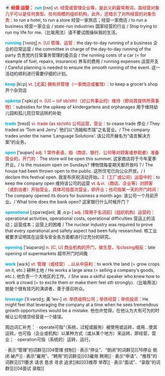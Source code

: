 ☀ <font color="red">**经营 运营：**</font>
<font color="sky blue">**run**</font> [rʌn] 
<font color="#c00000">vt. 经营或管理企业等，是此义的最常用词，其经营对象几乎可以是任何类型、任何规模的组织机构，此外，还暗示了对所经营的对象负责：</font>to run a hotel, to run a store 经营一家旅店；经营一家商店 / to run a business 经营一家企业 / state-run industries 国家经营的行业 / Stop trying to run my life for me.（比喻用法）请不要试图操纵我的生活。
           
<font color="sky blue">**running**</font> [ˈrʌnɪŋ]
<font color="#c00000">n. [U] 管理、运营：</font>the day-to-day running of a business 企业的日常运营 / the committee in charge of the day-to-day running of the party 负责党内日常事务管理的委员会 / the running costs of a car (= for example of fuel, repairs, insurance) 养车的费用 / running expenses 运营开支 / Careful planning is needed to ensure the smooth running of the event. 这一活动的顺利进行需要仔细的计划。

<font color="sky blue">**keep**</font> [ki:p] 
<font color="#c00000">vt. [尤英] 拥有并管理（一家商店或餐馆）：</font>to keep a grocer’s shop 开个杂货店
           
<font color="sky blue">**upkeep**</font> [ˈʌpki:p]
<font color="#c00000">n. [U] ~ (of sb/sth)（对公共事业的）维持（即向其提供所需事物）：</font>subsidies for the upkeep of kindergartens and orphanages 用于维持幼儿园和孤儿院日常运转的补助

<font color="sky blue">**trade**</font> [treɪd] 
<font color="#c00000">vi. trade (as sb/sth) 公司运营，营业：</font>to cease trade 停业 / They traded as ‘Tom and Jerry’. 他们以“汤姆和杰瑞”之名营业。/ The company trades under the name ‘Language Solutions’. 该公司开展名为“语言解决方案”的业务。

<font color="sky blue">**open**</font> ['əʊpən] 
<font color="#c00000">adj. 1 常作表语，指（商店、银行、公司等对顾客或参观者）准备营业的，开门的：</font>The store will be open this summer. 这家商店将于今年夏季开业。/ Is the museum open on Sundays? 博物馆每星期天都开放吗？/ The house had been thrown open to the public. 这所住宅已向公众开放。/ I declare this festival open. 我宣布庆祝活动开始。<font color="#c00000">2（工厂或公司）运营中的：</font>to keep the company open 维持该公司的运营 <font color="#c00000">vt.＆vi.（商店、企业等）对顾客（或到访者）开始营业，具体可指首次营业，即开业；也可指某一天的开门时间：</font>The company opened its doors for business a month ago. 该公司一个月前开业。/ What time does the bank open? 这家银行什么时候开门？
           
<font color="sky blue">**operational**</font> [ˌɒpəˈreɪʃənl; 美 ˌɑ:p-]
<font color="#c00000">adj. [常用于名词前]（组织机构）运营的：</font>operational activities, operational costs, operational difficulties 营运上的活动；运营成本；运营上的困难 / The nuclear industry was required to prove that every operational and safety aspect had been fully researched. 核工业被要求证明其在运营与安全各方面都进行过充分的研究。

<font color="sky blue">**opening**</font> ['əʊpənɪŋ] 
<font color="#c00000">n. [C, U] 商业机构的开门，做生意，与closing相反：</font>late opening of supermarkets 超市开门时间晚

<font color="sky blue">**work**</font> [wə:k] 
<font color="#c00000">vt. 管理（或经营）…以从中获利：</font>to work the land (= grow crops on it, etc.) 耕种土地 / He works a large area (= selling a company’s goods, etc.). 他负责一个大地区的工作。/ She was a skilful speaker who knew how to work a crowd (= to excite them or make them feel sth strongly).（比喻用法）她是个很有技巧的演讲者，善于感召听众。 
           
<font color="sky blue">**leverage**</font> [ˈli:vərɪdʒ; 美 ˈlev-]
<font color="#c00000">vt. 举债收购公司；举债经营；举债投资：</font>He might feel that leveraging the company at a time when he sees tremendous growth opportunities would be a mistake. 他也许觉得，在他认为大有可为的时候让公司借贷经营是一个错误。

周边词汇补充：
· operate可指“（系统、过程或服务）被使用或运转，或用…使其运转。也可指（企业或机构）以某种方式（或从某个地方）来运转，即经营，营业；
· operation可指（系统的）运转，运行。

· 表示“管理”的词群见[[04管理 控制]]
· 表示“停业”、“倒闭”的词群见[[76停业 倒闭 破产]]
· 表示“雇用”、“聘用”的词群见[[03雇用 聘用]]
· 表示“申请”、“推荐”的词群见[[11要求 请求 恳求 寻求 追求]]和[[03推荐 举荐]]
· 表示“面试”、“录取”的词群见[[04面试 录取]]

